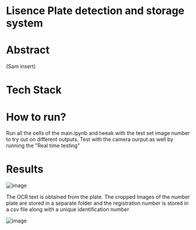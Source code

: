 # Lisence Plate detection and storage system

# Abstract 
 (Sam insert)
 
# Tech Stack
 
# How to run?

Run all the cells of the main.ipynb and tweak with the test set image number to try out on different outputs. Test with the camera ourput as well by running the "Real time testing" 

# Results

![image](https://user-images.githubusercontent.com/73779567/138905258-74307c4b-1f75-40cf-ae32-62a32d0f3302.png)

The OCR text is obtained from the plate. The cropped Images of the number plate are stored in a separate folder and the registration number is stored in a csv file along with a unique identification number 

![image](https://user-images.githubusercontent.com/73779567/138908602-b55e3f01-c65b-42c0-a3b9-ff1f2c97233a.png)

